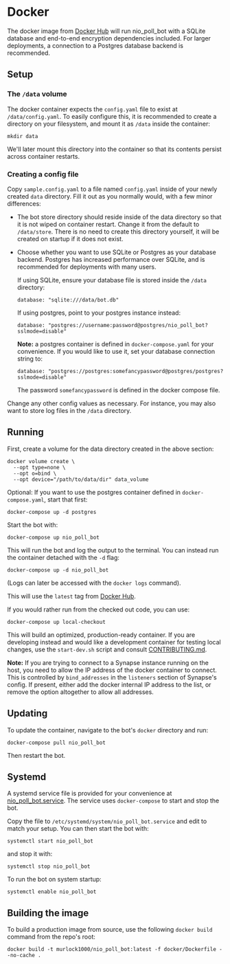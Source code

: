 # Docker

The docker image from [Docker Hub](https://hub.docker.com/r/murlock1000/nio_poll_bot) will run nio_poll_bot with a SQLite database and
end-to-end encryption dependencies included. For larger deployments, a
connection to a Postgres database backend is recommended.

## Setup

### The `/data` volume

The docker container expects the `config.yaml` file to exist at
`/data/config.yaml`. To easily configure this, it is recommended to create a
directory on your filesystem, and mount it as `/data` inside the container:

```
mkdir data
```

We'll later mount this directory into the container so that its contents
persist across container restarts.

### Creating a config file

Copy `sample.config.yaml` to a file named `config.yaml` inside of your newly
created `data` directory. Fill it out as you normally would, with a few minor
differences:

* The bot store directory should reside inside of the data directory so that it
  is not wiped on container restart. Change it from the default to
  `/data/store`. There is no need to create this directory yourself, it will be
  created on startup if it does not exist.

* Choose whether you want to use SQLite or Postgres as your database backend.
  Postgres has increased performance over SQLite, and is recommended for
  deployments with many users.

  If using SQLite, ensure your database file is
  stored inside the `/data` directory:

  ```
  database: "sqlite:///data/bot.db"
  ```

  If using postgres, point to your postgres instance instead:

  ```
  database: "postgres://username:password@postgres/nio_poll_bot?sslmode=disable"
  ```

  **Note:** a postgres container is defined in `docker-compose.yaml` for your convenience.
  If you would like to use it, set your database connection string to:

  ```
  database: "postgres://postgres:somefancypassword@postgres/postgres?sslmode=disable"
  ```

  The password `somefancypassword` is defined in the docker compose file.

Change any other config values as necessary. For instance, you may also want to
store log files in the `/data` directory.

## Running

First, create a volume for the data directory created in the above section:

```
docker volume create \
  --opt type=none \
  --opt o=bind \
  --opt device="/path/to/data/dir" data_volume
```

Optional: If you want to use the postgres container defined in
`docker-compose.yaml`, start that first:

```
docker-compose up -d postgres
```

Start the bot with:

```
docker-compose up nio_poll_bot
```

This will run the bot and log the output to the terminal. You can instead run
the container detached with the `-d` flag:

```
docker-compose up -d nio_poll_bot
```

(Logs can later be accessed with the `docker logs` command).

This will use the `latest` tag from
[Docker Hub](https://hub.docker.com/r/murlock1000/nio_poll_bot).

If you would rather run from the checked out code, you can use:

```
docker-compose up local-checkout
```

This will build an optimized, production-ready container. If you are developing
instead and would like a development container for testing local changes, use
the `start-dev.sh` script and consult [CONTRIBUTING.md](../CONTRIBUTING.md).

**Note:** If you are trying to connect to a Synapse instance running on the
host, you need to allow the IP address of the docker container to connect. This
is controlled by `bind_addresses` in the `listeners` section of Synapse's
config. If present, either add the docker internal IP address to the list, or
remove the option altogether to allow all addresses.

## Updating

To update the container, navigate to the bot's `docker` directory and run:

```
docker-compose pull nio_poll_bot
```

Then restart the bot.

## Systemd

A systemd service file is provided for your convenience at
[nio_poll_bot.service](nio_poll_bot.service). The service uses
`docker-compose` to start and stop the bot.

Copy the file to `/etc/systemd/system/nio_poll_bot.service` and edit to
match your setup. You can then start the bot with:

```
systemctl start nio_poll_bot
```

and stop it with:

```
systemctl stop nio_poll_bot
```

To run the bot on system startup:

```
systemctl enable nio_poll_bot
```

## Building the image

To build a production image from source, use the following `docker build` command
from the repo's root:

```
docker build -t murlock1000/nio_poll_bot:latest -f docker/Dockerfile --no-cache .
```
